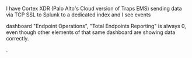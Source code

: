 




I have Cortex XDR (Palo Alto's Cloud version of Traps EMS) sending data via TCP SSL to Splunk to a dedicated index and I see events




dashboard "Endpoint Operations", "Total Endpoints Reporting" is always 0, even though other elements of that same dashboard are showing data correctly.  











.